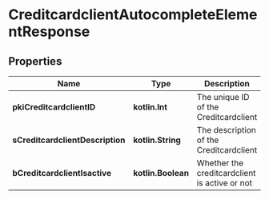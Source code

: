 
# CreditcardclientAutocompleteElementResponse

## Properties
Name | Type | Description | Notes
------------ | ------------- | ------------- | -------------
**pkiCreditcardclientID** | **kotlin.Int** | The unique ID of the Creditcardclient | 
**sCreditcardclientDescription** | **kotlin.String** | The description of the Creditcardclient | 
**bCreditcardclientIsactive** | **kotlin.Boolean** | Whether the creditcardclient is active or not | 



